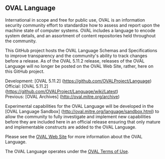 ## OVAL Language

International in scope and free for public use, OVAL is an information security community effort to standardize how to assess and report upon the machine state of computer systems. OVAL includes a language to encode system details, and an assortment of content repositories held throughout the community.

This GitHub project hosts the OVAL Language Schemas and Specifications to improve transparency and the community's ability to track changes before a release. As of the OVAL 5.11.2 release, releases of the OVAL Language will no longer be posted on the OVAL Web Site, rather, here on this GitHub project.

Development: [OVAL 5.11.2] (https://github.com/OVALProject/Language)<br>
Official: [OVAL 5.11.2] (https://github.com/OVALProject/Language/wiki/Latest)<br>
Previous: [OVAL Archives] (http://oval.mitre.org/archive)<br>

Experimental capabilities for the OVAL Language will be developed in the [OVAL Language Sandbox] (http://oval.mitre.org/language/sandbox.html) to allow the community to fully investigate and implement new capabilities before they are included here in an official release ensuring that only mature and implementable constructs are added to the OVAL Language. 

Please see the [OVAL Web Site](http://oval.cisecurity.org) for more information about the OVAL Language.

The OVAL Language operates under the [OVAL Terms of Use](http://oval.cisecurity.org/terms). 
